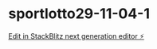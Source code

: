 # sportlotto29-11-04-1

[Edit in StackBlitz next generation editor ⚡️](https://stackblitz.com/~/github.com/waindayen/sportlotto29-11-04-1)